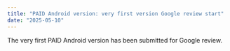 ```yaml
---
title: "PAID Android version: very first version Google review start"
date: "2025-05-10"
---
```


The very first PAID Android version has been submitted for Google review.
